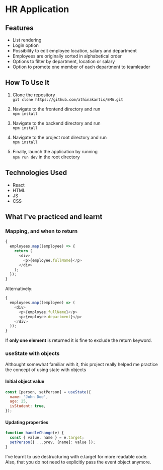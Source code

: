 # HR Application

## Features

- List rendering
- Login option
- Possibility to edit employee location, salary and department
- Employees are originally sorted in alphabetical order
- Options to filter by department, location or salary
- Option to promote one member of each department to teamleader

## How To Use It

1. Clone the repository  
   `git clone https://github.com/athinakantis/EMA.git`

2. Navigate to the frontend directory and run  
   `npm install`

3. Navigate to the backend directory and run  
   `npm install`

4. Navigate to the project root directory and run  
   `npm install`

5. Finally, launch the application by running  
   `npm run dev` in the root directory

## Technologies Used

- React
- HTML
- JS
- CSS

## What I've practiced and learnt

### Mapping, and when to return

```js
{
  employees.map((employee) => {
    return (
      <div>
        <p>{employee.fullName}</p>
      </div>
    );
  });
}
```

Alternatively:

```js
{
  employees.map((employee) => (
    <div>
      <p>{employee.fullName}</p>
      <p>{employee.department}</p>
    </div>
  ));
}
```

If **only one element** is returned it is fine to exclude the return keyword.

### useState with objects

Althought somewhat familiar with it, this project really helped me practice the concept of using state with objects

#### Initial object value

```js
const [person, setPerson] = useState({
  name: 'John Doe',
  age: 25,
  isStudent: true,
});
```

#### Updating properties

```js
function handleChange(e) {
  const { value, name } = e.target;
  setPerson({ ...prev, [name]: value });
}
```

I've learnt to use destructuring with e.target for more readable code.  
Also, that you do not need to explicitly pass the event object anymore.
